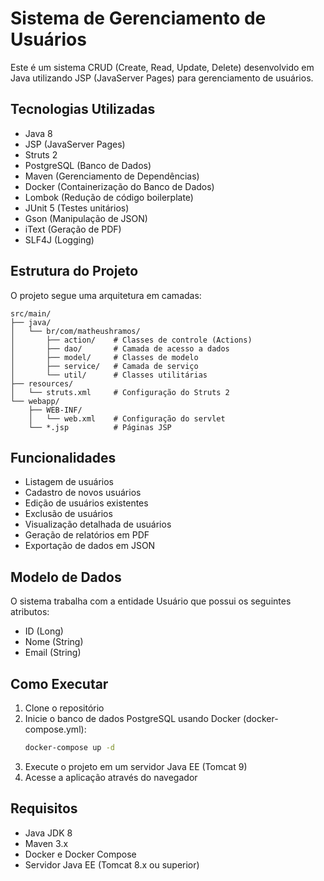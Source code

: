 # Sistema de Gerenciamento de Usuários

Este é um sistema CRUD (Create, Read, Update, Delete) desenvolvido em Java utilizando JSP (JavaServer Pages) para gerenciamento de usuários.

## Tecnologias Utilizadas

- Java 8
- JSP (JavaServer Pages)
- Struts 2
- PostgreSQL (Banco de Dados)
- Maven (Gerenciamento de Dependências)
- Docker (Containerização do Banco de Dados)
- Lombok (Redução de código boilerplate)
- JUnit 5 (Testes unitários)
- Gson (Manipulação de JSON)
- iText (Geração de PDF)
- SLF4J (Logging)

## Estrutura do Projeto

O projeto segue uma arquitetura em camadas:

```
src/main/
├── java/
│   └── br/com/matheushramos/
│       ├── action/    # Classes de controle (Actions)
│       ├── dao/       # Camada de acesso a dados
│       ├── model/     # Classes de modelo
│       ├── service/   # Camada de serviço
│       └── util/      # Classes utilitárias
├── resources/
│   └── struts.xml     # Configuração do Struts 2
└── webapp/
    ├── WEB-INF/
    │   └── web.xml    # Configuração do servlet
    └── *.jsp          # Páginas JSP
```

## Funcionalidades

- Listagem de usuários
- Cadastro de novos usuários
- Edição de usuários existentes
- Exclusão de usuários
- Visualização detalhada de usuários
- Geração de relatórios em PDF
- Exportação de dados em JSON

## Modelo de Dados

O sistema trabalha com a entidade Usuário que possui os seguintes atributos:
- ID (Long)
- Nome (String)
- Email (String)

## Como Executar

1. Clone o repositório
2. Inicie o banco de dados PostgreSQL usando Docker (docker-compose.yml):
   ```bash
   docker-compose up -d
   ```
3. Execute o projeto em um servidor Java EE (Tomcat 9)
4. Acesse a aplicação através do navegador

## Requisitos

- Java JDK 8
- Maven 3.x
- Docker e Docker Compose
- Servidor Java EE (Tomcat 8.x ou superior)